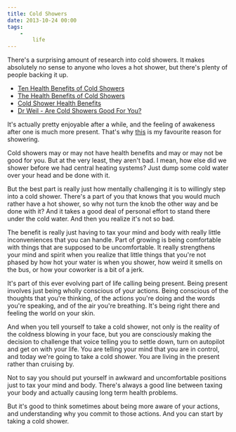 ```yaml
---
title: Cold Showers
date: 2013-10-24 00:00
tags:
    -
        life
---
```


There's a surprising amount of research into cold showers. It makes absolutely no sense to anyone who loves a hot shower, but there's plenty of people backing it up.

* [Ten Health Benefits of Cold Showers](http://wakeup-world.com/2012/04/11/ten-health-benefits-of-cold-showers/)
* [The Health Benefits of Cold Showers](http://impossiblehq.com/cold-shower-health-benefits)
* [Cold Shower Health Benefits](http://impossiblehq.com/cold-shower-health-benefits)
* [Dr Weil - Are Cold Showers Good For You?](http://www.drweil.com/drw/u/QAA401092/Are-Cold-Showers-Good-For-You.html)

It's actually pretty enjoyable after a while, and the feeling of awakeness after one is much more present. That's why [this](http://www.thehackedmind.com/7-reasons-to-take-cold-showers-and-1-that-really-matters/) is my favourite reason for showering.

Cold showers may or may not have health benefits and may or may not be good for you. But at the very least, they aren't bad. I mean, how else did we shower before we had central heating systems? Just dump some cold water over your head and be done with it.

But the best part is really just how mentally challenging it is to willingly step into a cold shower. There's a part of you that knows that you would much rather have a hot shower, so why not turn the knob the other way and be done with it? And it takes a good deal of personal effort to stand there under the cold water. And then you realize it's not so bad.

The benefit is really just having to tax your mind and body with really little inconveniences that you can handle. Part of growing is being comfortable with things that are supposed to be uncomfortable. It really strengthens your mind and spirit when you realize that little things that you're not phased by how hot your water is when you shower, how weird it smells on the bus, or how your coworker is a bit of a jerk.

It's part of this ever evolving part of life calling being present. Being present involves just being wholly conscious of your actions. Being conscious of the thoughts that you're thinking, of the actions you're doing and the words you're speaking, and of the air you're breathing. It's being right there and feeling the world on your skin.

And when you tell yourself to take a cold shower, not only is the reality of the coldness blowing in your face, but you are consciously making the decision to challenge that voice telling you to settle down, turn on autopilot and get on with your life. You are telling your mind that you are in control, and today we're going to take a cold shower. You are living in the present rather than cruising by.

Not to say you should put yourself in awkward and uncomfortable positions just to tax your mind and body. There's always a good line between taxing your body and actually causing long term health problems.

But it's good to think sometimes about being more aware of your actions, and understanding why you commit to those actions. And you can start by taking a cold shower.
